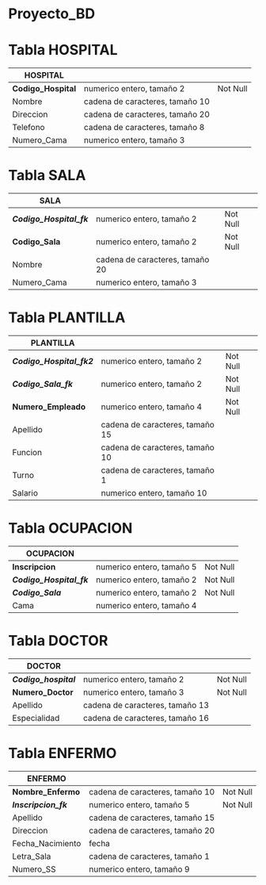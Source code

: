 # Proyecto_BD

# Tabla HOSPITAL

| HOSPITAL            |                                 |          |
|---------------------|---------------------------------|----------|
| **Codigo_Hospital** | numerico entero, tamaño 2       | Not Null |
| Nombre              | cadena de caracteres, tamaño 10 |          |
| Direccion           | cadena de caracteres, tamaño 20 |          |
| Telefono            | cadena de caracteres, tamaño 8  |          |
| Numero_Cama         | numerico entero, tamaño 3       |          |

# Tabla SALA

| SALA                     |                                 |          |
|--------------------------|---------------------------------|----------|
| **_Codigo_Hospital_fk_** | numerico entero, tamaño 2       | Not Null |
| **Codigo_Sala**          | numerico entero, tamaño 2       | Not Null |
| Nombre                   | cadena de caracteres, tamaño 20 |          |
| Numero_Cama              | numerico entero, tamaño 3       |          |

# Tabla PLANTILLA

| PLANTILLA                 |                                 |          |
|---------------------------|---------------------------------|----------|
| **_Codigo_Hospital_fk2_** | numerico entero, tamaño 2       | Not Null |
| **_Codigo_Sala_fk_**      | numerico entero, tamaño 2       | Not Null |
| **Numero_Empleado**       | numerico entero, tamaño 4       | Not Null |
| Apellido                  | cadena de caracteres, tamaño 15 |          |
| Funcion                   | cadena de caracteres, tamaño 10 |          |
| Turno                     | cadena de caracteres, tamaño 1  |          |
| Salario                   | numerico entero, tamaño 10      |          |

# Tabla OCUPACION

| OCUPACION                |                           |          |
|--------------------------|---------------------------|----------|
| **Inscripcion**          | numerico entero, tamaño 5 | Not Null |
| **_Codigo_Hospital_fk_** | numerico entero, tamaño 2 | Not Null |
| **_Codigo_Sala_**        | numerico entero, tamaño 2 | Not Null |
| Cama                     | numerico entero, tamaño 4 |          |

# Tabla DOCTOR

| DOCTOR                |                                 |          |
|-----------------------|---------------------------------|----------|
| **_Codigo_hospital_** | numerico entero, tamaño 2       | Not Null |
| **Numero_Doctor**     | numerico entero, tamaño 3       | Not Null |
| Apellido              | cadena de caracteres, tamaño 13 |          |
| Especialidad          | cadena de caracteres, tamaño 16 |          |

# Tabla ENFERMO

| ENFERMO               |                                 |          |
|-----------------------|---------------------------------|----------|
| **Nombre_Enfermo**    | cadena de caracteres, tamaño 10 | Not Null |
|**_Inscripcion_fk_**   | numerico entero, tamaño 5       | Not Null |
| Apellido              | cadena de caracteres, tamaño 15 |          |
| Direccion             | cadena de caracteres, tamaño 20 |          |
| Fecha_Nacimiento      | fecha                           |          |
| Letra_Sala            | cadena de caracteres, tamaño 1  |          |
| Numero_SS             | numerico entero, tamaño 9       |          |
